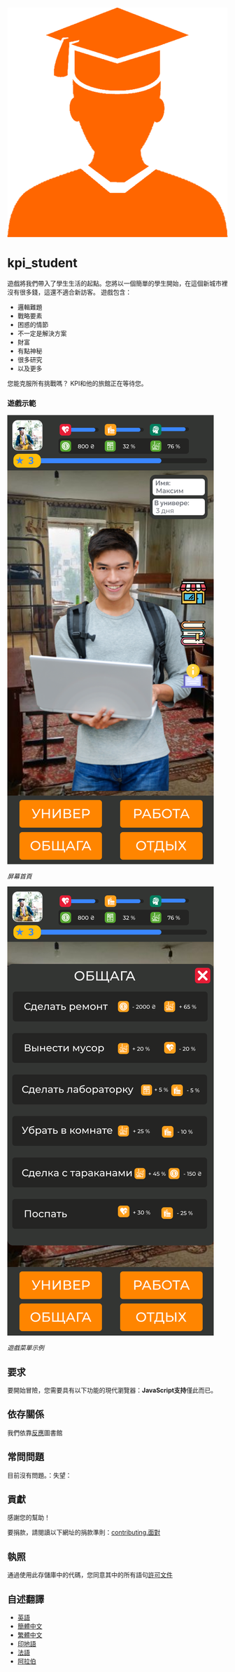 ![Student](READMEs/readme_images/student.png)

# kpi_student

遊戲將我們帶入了學生生活的起點。您將以一個簡單的學生開始，在這個新城市裡沒有很多錢，這還不適合新訪客。
遊戲包含：

-   邏輯難題
-   戰略要素
-   困惑的情節
-   不一定是解決方案
-   財富
-   有點神秘
-   很多研究
-   以及更多

您能克服所有挑戰嗎？ KPI和他的旅館正在等待您。

### 遊戲示範

![Image of main page](READMEs/readme_images/main.svg)

_屏幕首頁_

![Image of main page](READMEs/readme_images/menu.svg)

_遊戲菜單示例_

## 要求

要開始冒險，您需要具有以下功能的現代瀏覽器：**JavaScript支持**僅此而已。

## 依存關係

我們依靠[反應](https://reactjs.org/)圖書館

## 常問問題

目前沒有問題。：失望：

## 貢獻

感謝您的幫助！

要捐款，請閱讀以下網址的捐款準則：[contributing.面對](CONTRIBUTING.md)

## 執照

通過使用此存儲庫中的代碼，您同意其中的所有語句[許可文件](LICENSE)

## 自述翻譯

<!-- TODO: add russian and ukrainian translation  -->

-   [英語](READMEs/README.md)
-   [簡體中文](READMEs/README.zh-CN.md)
-   [繁體中文](READMEs/README.zh-TW.md)
-   [印地語](READMEs/README.hi.md)
-   [法語](READMEs/README.fr.md)
-   [阿拉伯](READMEs/README.ar.md)
